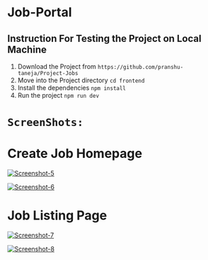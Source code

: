 # **Job-Portal**

## Instruction For Testing the Project on Local Machine
1. Download the Project from `https://github.com/pranshu-taneja/Project-Jobs`
1. Move into the Project directory `cd frontend`
1. Install the dependencies `npm install`
1. Run the project `npm run dev`


# **`ScreenShots:`**

# **Create Job Homepage**
<a href="https://ibb.co/HVGZWvM"><img src="https://i.ibb.co/PN1k7pb/Screenshot-5.png" alt="Screenshot-5" border="0"></a>

<a href="https://ibb.co/34DBHWg"><img src="https://i.ibb.co/k5RQF0N/Screenshot-6.png" alt="Screenshot-6" border="0"></a>

# **Job Listing Page**
<a href="https://ibb.co/dgTv6wg"><img src="https://i.ibb.co/74fDVd4/Screenshot-7.png" alt="Screenshot-7" border="0"></a>

<a href="https://ibb.co/rtGCDW5"><img src="https://i.ibb.co/BPVX01T/Screenshot-8.png" alt="Screenshot-8" border="0"></a>
